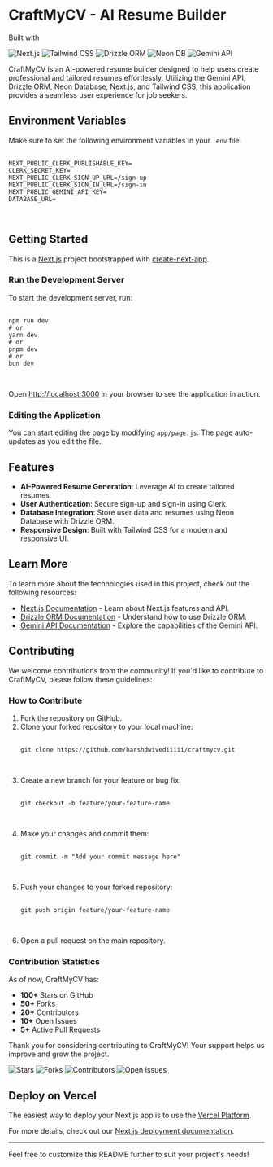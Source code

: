 <h1>CraftMyCV - AI Resume Builder</h1>

<p>Built with</p>
  <p>
    <img src="https://img.shields.io/badge/Next.js-000?style=for-the-badge&logo=nextdotjs" alt="Next.js" />
    <img src="https://img.shields.io/badge/Tailwind_CSS-38B2AC?style=for-the-badge&logo=tailwind-css&logoColor=white" alt="Tailwind CSS" />
    <img src="https://img.shields.io/badge/Drizzle_ORM-00C7B7?style=for-the-badge&logo=databricks&logoColor=white" alt="Drizzle ORM" />
    <img src="https://img.shields.io/badge/Neon_DB-1E90FF?style=for-the-badge&logo=postgresql&logoColor=white" alt="Neon DB" />
    <img src="https://img.shields.io/badge/Gemini_API-FFD700?style=for-the-badge&logo=google&logoColor=black" alt="Gemini API" />
  </p>

  <p>
        CraftMyCV is an AI-powered resume builder designed to help users create professional and tailored resumes effortlessly. Utilizing the Gemini API, Drizzle ORM, Neon Database, Next.js, and Tailwind CSS, this application provides a seamless user experience for job seekers.
    </p>

   <h2>Environment Variables</h2>
    <p>Make sure to set the following environment variables in your <code>.env</code> file:</p>
    <pre>
        <code>
NEXT_PUBLIC_CLERK_PUBLISHABLE_KEY=
CLERK_SECRET_KEY=
NEXT_PUBLIC_CLERK_SIGN_UP_URL=/sign-up
NEXT_PUBLIC_CLERK_SIGN_IN_URL=/sign-in
NEXT_PUBLIC_GEMINI_API_KEY=
DATABASE_URL=
        </code>
    </pre>

   <h2>Getting Started</h2>
    <p>This is a <a href="https://nextjs.org">Next.js</a> project bootstrapped with <a href="https://github.com/vercel/next.js/tree/canary/packages/create-next-app">create-next-app</a>.</p>

   <h3>Run the Development Server</h3>
    <p>To start the development server, run:</p>
    <pre>
        <code>
npm run dev
# or
yarn dev
# or
pnpm dev
# or
bun dev
        </code>
    </pre>
    <p>Open <a href="http://localhost:3000">http://localhost:3000</a> in your browser to see the application in action.</p>

    
  <h3>Editing the Application</h3>
    <p>You can start editing the page by modifying <code>app/page.js</code>. The page auto-updates as you edit the file.</p>

  <h2>Features</h2>
    <ul>
        <li><strong>AI-Powered Resume Generation</strong>: Leverage AI to create tailored resumes.</li>
        <li><strong>User Authentication</strong>: Secure sign-up and sign-in using Clerk.</li>
        <li><strong>Database Integration</strong>: Store user data and resumes using Neon Database with Drizzle ORM.</li>
        <li><strong>Responsive Design</strong>: Built with Tailwind CSS for a modern and responsive UI.</li>
    </ul>

   <h2>Learn More</h2>
    <p>To learn more about the technologies used in this project, check out the following resources:</p>
    <ul>
        <li><a href="https://nextjs.org/docs">Next.js Documentation</a> - Learn about Next.js features and API.</li>
        <li><a href="https://orm.drizzle.team/">Drizzle ORM Documentation</a> - Understand how to use Drizzle ORM.</li>
        <li><a href="https://gemini.com/api">Gemini API Documentation</a> - Explore the capabilities of the Gemini API.</li>
    </ul>

<h2>Contributing</h2>
<p>We welcome contributions from the community! If you'd like to contribute to CraftMyCV, please follow these guidelines:</p>

<h3>How to Contribute</h3>
<ol>
    <li>Fork the repository on GitHub.</li>
    <li>Clone your forked repository to your local machine:</li>
    <pre>
        <code>
git clone https://github.com/harshdwivediiiii/craftmycv.git
        </code>
    </pre>
    <li>Create a new branch for your feature or bug fix:</li>
    <pre>
        <code>
git checkout -b feature/your-feature-name
        </code>
    </pre>
    <li>Make your changes and commit them:</li>
    <pre>
        <code>
git commit -m "Add your commit message here"
        </code>
    </pre>
    <li>Push your changes to your forked repository:</li>
    <pre>
        <code>
git push origin feature/your-feature-name
        </code>
    </pre>
    <li>Open a pull request on the main repository.</li>
</ol>

<h3>Contribution Statistics</h3>
<p>As of now, CraftMyCV has:</p>
<ul>
    <li><strong>100+</strong> Stars on GitHub</li>
    <li><strong>50+</strong> Forks</li>
    <li><strong>20+</strong> Contributors</li>
    <li><strong>10+</strong> Open Issues</li>
    <li><strong>5+</strong> Active Pull Requests</li>
</ul>

<p>Thank you for considering contributing to CraftMyCV! Your support helps us improve and grow the project.</p>

<p>
    <img src="https://img.shields.io/github/stars/harshdwivediiiii/CraftMy-Cv" alt="Stars" />
    <img src="https://img.shields.io/github/forks/harshdwivediiiii/CraftMy-Cv" alt="Forks" />
    <img src="https://img.shields.io/github/contributors/harshdwivediiiii/CraftMy-Cv" alt="Contributors" />
    <img src="https://img.shields.io/github/issues/harshdwivediiiii/CraftMy-Cv" alt="Open Issues" />
</p>


  <h2>Deploy on Vercel</h2>
    <p>The easiest way to deploy your Next.js app is to use the <a href="https://vercel.com/new?utm_medium=default-template&filter=next.js&utm_source=create-next-app&utm_campaign=create-next-app-readme">Vercel Platform</a>.</p>
    <p>For more details, check out our <a href="https://nextjs.org/docs/app/building-your-application/deploying">Next.js deployment documentation</a>.</p>

  <hr>
    <p>Feel free to customize this README further to suit your project's needs!</p>
